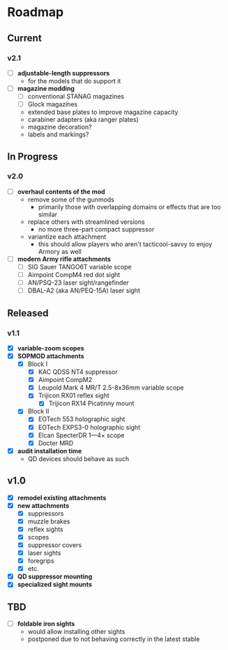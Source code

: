 # Roadmap

## Current

### v2.1

- [ ] **adjustable-length suppressors**
  - for the models that do support it
- [ ] **magazine modding**
  - [ ] conventional STANAG magazines
  - [ ] Glock magazines
  - extended base plates to improve magazine capacity
  - carabiner adapters (aka ranger plates)
  - magazine decoration?
  - labels and markings?

## In Progress

### v2.0

- [ ] **overhaul contents of the mod**
  - remove some of the gunmods
    - primarily those with overlapping domains or effects that are too similar
  - replace others with streamlined versions
    - no more three-part compact suppressor
  - variantize each attachment
    - this should allow players who aren't tacticool-savvy to enjoy Armory as well
- [ ] **modern Army rifle attachments**
  - [ ] SIG Sauer TANGO6T variable scope
  - [ ] Aimpoint CompM4 red dot sight
  - [ ] AN/PSQ-23 laser sight/rangefinder
  - [ ] DBAL-A2 (aka AN/PEQ-15A) laser sight

## Released

### v1.1

- [x] **variable-zoom scopes**
- [x] **SOPMOD attachments**
  - [x] Block I
    - [x] KAC QDSS NT4 suppressor
    - [x] Aimpoint CompM2
    - [x] Leupold Mark 4 MR/T 2.5-8x36mm variable scope
    - [x] Trijicon RX01 reflex sight
      - [x] Trijicon RX14 Picatinny mount
  - [x] Block II
    - [x] EOTech 553 holographic sight
    - [x] EOTech EXPS3-0 holographic sight
    - [x] Elcan SpecterDR 1—4× scope
    - [x] Docter MRD
- [x] **audit installation time**
  - QD devices should behave as such

## v1.0

- [x] **remodel existing attachments**
- [x] **new attachments**
  - [x] suppressors
  - [x] muzzle brakes
  - [x] reflex sights
  - [x] scopes
  - [x] suppressor covers
  - [x] laser sights
  - [x] foregrips
  - [x] etc.
- [x] **QD suppressor mounting**
- [x] **specialized sight mounts**

## TBD

- [ ] **foldable iron sights**
  - would allow installing other sights
  - postponed due to not behaving correctly in the latest stable
